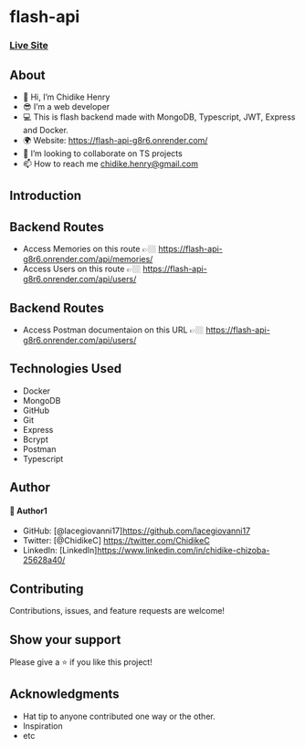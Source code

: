 # flash-api
### [Live Site](https://flash-api-g8r6.onrender.com/api/users/)


## About
* 👋 Hi, I’m Chidike Henry 
* 😎 I’m a web developer 
* 💻 This is flash backend made with MongoDB, Typescript, JWT, Express and Docker.
* 🌍 Website:  https://flash-api-g8r6.onrender.com/
* 💞️ I’m looking to collaborate on TS projects 
* 📫 How to reach me chidike.henry@gmail.com

## Introduction


## Backend Routes
* Access Memories on this route 👉🏼 https://flash-api-g8r6.onrender.com/api/memories/
* Access Users on this route 👉🏼 https://flash-api-g8r6.onrender.com/api/users/ 

## Backend Routes
* Access Postman documentaion on this URL 👉🏼 https://flash-api-g8r6.onrender.com/api/users/ 

## Technologies Used
* Docker
* MongoDB
* GitHub
* Git
* Express
* Bcrypt
* Postman
* Typescript

## Author

#### 👤 Author1
- GitHub: [@lacegiovanni17]https://github.com/lacegiovanni17
- Twitter: [@ChidikeC] https://twitter.com/ChidikeC
- LinkedIn: [LinkedIn]https://www.linkedin.com/in/chidike-chizoba-25628a40/

## Contributing 
Contributions, issues, and feature requests are welcome!

## Show your support
Please give a ⭐️ if you like this project! 

## Acknowledgments
- Hat tip to anyone contributed one way or the other.
- Inspiration
- etc
